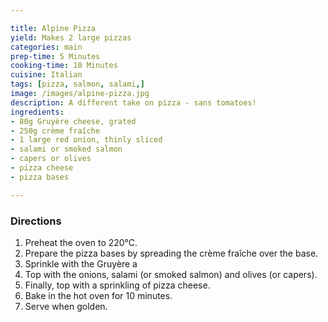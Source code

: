 ```yaml
---

title: Alpine Pizza
yield: Makes 2 large pizzas
categories: main
prep-time: 5 Minutes
cooking-time: 10 Minutes
cuisine: Italian
tags: [pizza, salmon, salami,]
image: /images/alpine-pizza.jpg
description: A different take on pizza - sans tomatoes!
ingredients:
- 80g Gruyère cheese, grated
- 250g crème fraîche
- 1 large red onion, thinly sliced
- salami or smoked salmon
- capers or olives
- pizza cheese
- pizza bases

---
```


### Directions

1. Preheat the oven to 220°C.
2. Prepare the pizza bases by spreading the crème fraîche over the base.
3. Sprinkle with the Gruyère a
4. Top with the onions, salami (or smoked salmon) and olives (or capers).
5. Finally, top with a sprinkling of pizza cheese.
6. Bake in the hot oven for 10 minutes.
7. Serve when golden.
